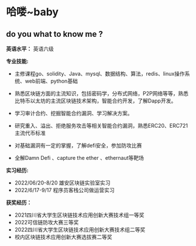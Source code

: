 # 哈喽~baby

## do you what to know me ?

**英语水平：**     英语六级

**专业技能:**

- 主修课程go、solidity、Java、mysql、数据结构、算法，redis、linux操作系统、web前端、python基础  
- 熟悉区块链方面的主流知识，包括密码学，分布式网络，P2P网络等等，熟悉比特币以太坊的主流区块链技术架构，智能合约开发，了解Dapp开发。  

- 学习审计合约、挖掘智能合约漏洞、学习解决方案。  
- 研究重入、溢出、拒绝服务攻击等相关智能合约漏洞，熟悉ERC20、ERC721主流代币标准  
- 对基础漏洞有一定的掌握，了解defi安全，参加防攻比赛  
- 全解Damn Defi 、capture the ether 、ethernaut等靶场  

**实习经历:**  
- 2022/06/20-8/20  雄安区块链实验室实习  
- 2022/6/17-9/17  程序员客栈公司做运营实习  

**获奖经历：**  
- 2021四川省大学生区块链技术应用创新大赛技术组一等奖  
- 2022可信链防攻大赛三等奖  
- 2022四川省大学生区块链技术应用创新大赛技术组二等奖  
- 校内区块链技术应用创新大赛选拔赛二等奖  

<br>

<span id="busuanzi_container_site_pv" style='display:none'>
    👀 本文总访问量：<span id="busuanzi_value_site_pv"></span> 次
</span>
<span id="busuanzi_container_site_uv" style='display:none'>
    | 🚴‍♂️ 本文总访客数：<span id="busuanzi_value_site_uv"></span> 人
</span>

<br>
